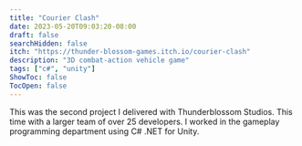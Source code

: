 ```yaml
---
title: "Courier Clash"
date: 2023-05-20T09:03:20-08:00
draft: false
searchHidden: false
itch: "https://thunder-blossom-games.itch.io/courier-clash"
description: "3D combat-action vehicle game"
tags: ["c#", "unity"]
ShowToc: false
TocOpen: false
---
```

This was the second project I delivered with Thunderblossom Studios. This time with a larger team of over 25 developers.
I worked in the gameplay programming department using C# .NET for Unity. 